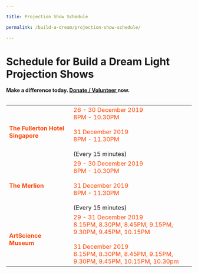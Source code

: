```yaml
---

title: Projection Show Schedule

permalink: /build-a-dream/projection-show-schedule/

---
```



# Schedule for Build a Dream Light Projection Shows

**Make a difference today. <a href="https://www.giving.sg/mbsc-build-a-dream">Donate / Volunteer </a> now.**

<table class="table-v">

<table style="width:100%">
    
<tr>
    <td>
     <font color="orangered"><b>The Fullerton Hotel Singapore</b></font>
     <br>
    </td>
    <td>
      <font color="orangered">26 - 30 December 2019</font>
      <font color="orangered"><br>8PM - 10.30PM </font>
      <br> 
      <font color="orangered"><br>31 December 2019</font>
      <font color="orangered"><br>8PM - 11.30PM </font>
      <br>
      <br>
(Every 15 minutes)
      <br>
<tr>
    <td>
     <font color="orangered"><b>The Merlion</b></font>
     <br>
    </td>
    <td>
      <font color="orangered">29 - 30 December 2019</font>
      <font color="orangered"><br>8PM - 10.30PM </font>
      <br> 
      <font color="orangered"><br>31 December 2019</font>
      <font color="orangered"><br>8PM - 11.30PM </font>
      <br>
      <br>
(Every 15 minutes)
      <br>
<tr>
    <td>
     <font color="orangered"><b>ArtScience Museum</b></font>
     <br>      
    </td>
    <td>
      <font color="orangered">29 - 31 December 2019  </font>  
      <font color="orangered"><br>8.15PM, 8.30PM, 8.45PM, 9.15PM, 9.30PM, 9.45PM, 10.15PM</font>
      <br> 
      <font color="orangered"><br>31 December 2019</font>
      <font color="orangered"><br>8.15PM, 8.30PM, 8.45PM, 9.15PM, 9.30PM, 9.45PM, 10.15PM, 10.30pm</font>
      <br>
     </td>
    </tr>




